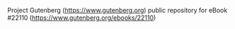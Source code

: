 Project Gutenberg (https://www.gutenberg.org) public repository for eBook #22110 (https://www.gutenberg.org/ebooks/22110)
